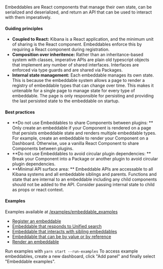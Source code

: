 Embeddables are React components that manage their own state, can be serialized and deserialized, and return an API that can be used to interact with them imperatively.

#### Guiding principles

- **Coupled to React:** Kibana is a React application, and the minimum unit of sharing is the React component. Embeddables enforce this by requiring a React component during registration.
- **Composition over inheritence:** Rather than an inheritance-based system with classes, imperative APIs are plain old typescript objects that implement any number of shared interfaces. Interfaces are enforced via type guards and are shared via Packages.
- **Internal state management:** Each embeddable manages its own state. This is because the embeddable system allows a page to render a registry of embeddable types that can change over time. This makes it untenable for a single page to manage state for every type of embeddable. The page is only responsible for persisting and providing the last persisted state to the embeddable on startup.

#### Best practices

- **Do not use Embeddables to share Components between plugins: ** Only create an embeddable if your Component is rendered on a page that persists embeddable state and renders multiple embeddable types. For example, create an embeddable to render your Component on a Dashboard. Otherwise, use a vanilla React Component to share Components between plugins.
- **Do not use Embeddables to avoid circular plugin dependencies: ** Break your Component into a Package or another plugin to avoid circular plugin dependencies.
- **Minimal API surface area: ** Embeddable APIs are accessable to all Kibana systems and all embeddable siblings and parents. Functions and state that are internal to an embeddable including any child components should not be added to the API. Consider passing internal state to child as props or react context.

#### Examples

Examples available at [/examples/embeddable_examples](https://github.com/elastic/kibana/tree/main/examples/embeddable_examples)

- [Register an embeddable](https://github.com/elastic/kibana/blob/main/examples/embeddable_examples/public/react_embeddables/search/register_search_embeddable.ts)
- [Embeddable that responds to Unified search](https://github.com/elastic/kibana/blob/main/examples/embeddable_examples/public/react_embeddables/search/search_react_embeddable.tsx)
- [Embeddable that interacts with sibling embeddables](https://github.com/elastic/kibana/blob/main/examples/embeddable_examples/public/react_embeddables/data_table/data_table_react_embeddable.tsx)
- [Embeddable that can be by value or by reference](https://github.com/elastic/kibana/blob/main/examples/embeddable_examples/public/react_embeddables/saved_book/saved_book_react_embeddable.tsx)
- [Render an embeddable](https://github.com/elastic/kibana/blob/main/examples/embeddable_examples/public/react_embeddables/search/search_embeddable_renderer.tsx)

Run examples with `yarn start --run-examples`
To access example embeddables, create a new dashboard, click "Add panel" and finally select "Embeddable examples".
